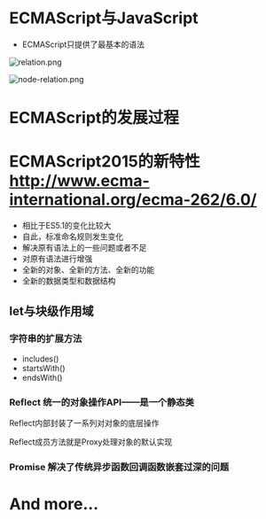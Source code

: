 # ECMAScript与JavaScript
- ECMAScript只提供了最基本的语法

![relation.png](https://wx1.sbimg.cn/2020/05/14/relation.png)

![node-relation.png](https://wx2.sbimg.cn/2020/05/14/node-relation.png)

# ECMAScript的发展过程

# ECMAScript2015的新特性  **http://www.ecma-international.org/ecma-262/6.0/**


- 相比于ES5.1的变化比较大
- 自此，标准命名规则发生变化
- 解决原有语法上的一些问题或者不足
- 对原有语法进行增强
- 全新的对象、全新的方法、全新的功能
- 全新的数据类型和数据结构

## let与块级作用域


### 字符串的扩展方法
- includes()
- startsWith()
- endsWith()

### Reflect 统一的对象操作API——是一个静态类

Reflect内部封装了一系列对对象的底层操作

Reflect成员方法就是Proxy处理对象的默认实现

### Promise 解决了传统异步函数回调函数嵌套过深的问题

# And more...